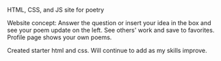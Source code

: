 HTML, CSS, and JS site for poetry

Website concept: 
Answer the question or insert your idea in the box and see your poem update on the left. 
See others' work and save to favorites. 
Profile page shows your own poems.

Created starter html and css. Will continue to add as my skills improve. 

